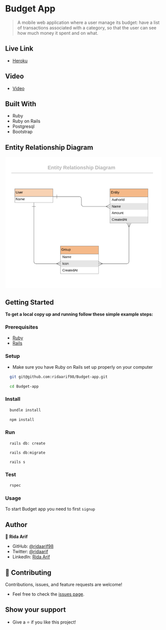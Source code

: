 # Budget App

> A mobile web application where a user manage its budget: have a list of transactions associated with a category, so that the user can see how much money it spent and on what.

## Live Link

- [Heroku](https://budget-app-177k.onrender.com/)

## Video

- [Video](https://www.loom.com/share/58e07b401609459dbded6b3987db7380)

## Built With

- Ruby
- Ruby on Rails
- Postgresql
- Bootstrap

## Entity Relationship Diagram

![screenshot](./app/assets/images/erd_diagram.png)

## Getting Started

**To get a local copy up and running follow these simple example steps:**
### Prerequisites

- [Ruby](https://www.ruby-lang.org/en/)
- [Rails](https://gorails.com/)

### Setup

- Make sure you have Ruby on Rails set up properly on your computer

``` sh 
  git git@github.com:ridaarif98/Budget-app.git
``` 
``` sh 
  cd Budget-app
```

### Install

```sh
  bundle install
```

```sh
  npm install
```
### Run

```
  rails db: create
```

```
  rails db:migrate
```

```
  rails s
```

### Test

```sh
  rspec
```
### Usage

To start Budget app you need to first `signup`

## Author

👤 **Rida Arif**

- GitHub: [@ridaarif98](https://github.com/ridaarif98)
- Twitter: [@ridaarif](https://twitter.com/Rida29984906)
- LinkedIn: [Rida Arif](https://www.linkedin.com/in/rida-arif-90945520b/)

## 🤝 Contributing

Contributions, issues, and feature requests are welcome!

- Feel free to check the [issues page](https://github.com/ridaarif98/Budget-app/issues).

## Show your support

- Give a ⭐️ if you like this project!

